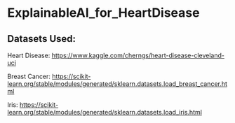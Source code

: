# ExplainableAI_for_HeartDisease

## Datasets Used:
Heart Disease: https://www.kaggle.com/cherngs/heart-disease-cleveland-uci

Breast Cancer: https://scikit-learn.org/stable/modules/generated/sklearn.datasets.load_breast_cancer.html

Iris: https://scikit-learn.org/stable/modules/generated/sklearn.datasets.load_iris.html
